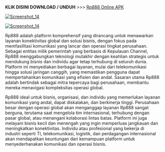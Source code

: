 <p dir="auto"><strong>KLIK DISINI DOWNLOAD / UNDUH</strong> >>> <a href="https://9ved.short.gy/apk-login" rel="nofollow">Rp888 Online APK</a></p>

<p dir="auto"><a target="_blank" rel="noopener noreferrer" href="https://9ved.short.gy/jpslot"><img src="https://dalem.store/images/giftdaftarkun.gif" alt="Screenshot_14" style="max-width: 100%;"></a></p>

<p dir="auto"><a target="_blank" rel="noopener noreferrer" href="https://9ved.short.gy/jpslot"><img src="https://i.imgur.com/D819CCi.jpg" alt="Screenshot_14" style="max-width: 100%;"></a></p>

Rp888 adalah platform komprehensif yang dirancang untuk menawarkan layanan konektivitas global dan solusi bisnis, dengan fokus pada memfasilitasi komunikasi yang lancar dan operasi tingkat perusahaan. Sebagai entitas milik pemerintah yang berbasis di Kepulauan Channel, Rp888 menggabungkan teknologi mutakhir dengan keahlian strategis untuk mendukung bisnis dan individu agar tetap terhubung di seluruh dunia. Platform ini menyediakan berbagai layanan, mulai dari telekomunikasi hingga solusi jaringan canggih, yang memastikan pengguna dapat mempertahankan komunikasi yang efisien dan andal. Sasaran utama Rp888 adalah bertindak sebagai mitra tepercaya bagi perusahaan, membantu mereka menavigasi kompleksitas operasi global.

Rp888 ideal untuk bisnis, organisasi, dan individu yang memerlukan layanan komunikasi yang andal, dapat diskalakan, dan berkinerja tinggi. Perusahaan besar dengan operasi global akan menganggap layanan Rp888 sangat berguna, terutama saat mengelola tim internasional, terhubung dengan pasar global, atau menangani kolaborasi lintas batas. Platform ini juga melayani bisnis kecil dan menengah yang ingin memperluas jangkauan dan meningkatkan konektivitas. Individu atau profesional yang bekerja di industri seperti TI, telekomunikasi, logistik, dan perdagangan internasional akan mendapatkan keuntungan dari kemampuan platform untuk menyederhanakan komunikasi dan operasi bisnis.
